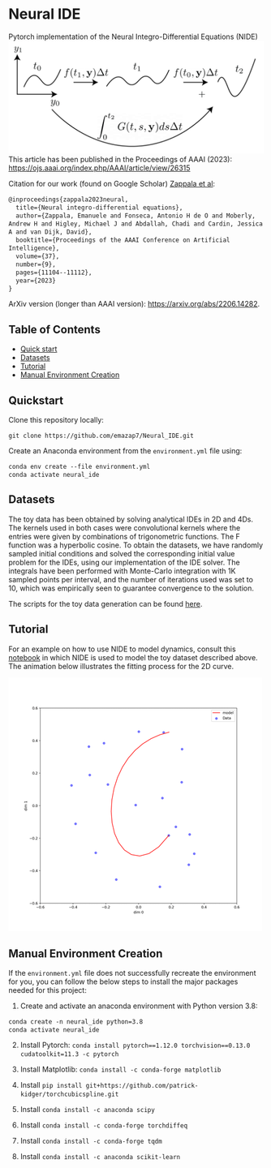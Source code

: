 # Neural IDE

Pytorch implementation of the Neural Integro-Differential Equations (NIDE)
![NIDE Workflow](resources/NIDE_method_github.png)
This article has been published in the Proceedings of AAAI (2023): https://ojs.aaai.org/index.php/AAAI/article/view/26315


Citation for our work (found on Google Scholar) [Zappala et al](https://ojs.aaai.org/index.php/AAAI/article/view/26315):
```
@inproceedings{zappala2023neural,
  title={Neural integro-differential equations},
  author={Zappala, Emanuele and Fonseca, Antonio H de O and Moberly, Andrew H and Higley, Michael J and Abdallah, Chadi and Cardin, Jessica A and van Dijk, David},
  booktitle={Proceedings of the AAAI Conference on Artificial Intelligence},
  volume={37},
  number={9},
  pages={11104--11112},
  year={2023}
}
```
ArXiv version (longer than AAAI version): https://arxiv.org/abs/2206.14282.

## Table of Contents
- [Quick start](#quickstart)
- [Datasets](#datasets)
- [Tutorial](#tutorial)
- [Manual Environment Creation](#manual-environment-creation)

## Quickstart
Clone this repository locally:

```
git clone https://github.com/emazap7/Neural_IDE.git
```


Create an Anaconda environment from the `environment.yml` file using:

```
conda env create --file environment.yml
conda activate neural_ide
```

## Datasets

The toy data has been obtained by solving analytical IDEs in 2D and 4Ds. The kernels used in both cases were convolutional kernels where the entries were given by combinations of trigonometric functions. The F function was a hyperbolic cosine. To obtain the datasets, we have randomly sampled initial conditions and solved the corresponding initial value problem for the IDEs, using our implementation of the IDE solver. The integrals have been performed with Monte-Carlo integration with 1K sampled points per interval, and the number of iterations used was set to 10, which was empirically seen to guarantee convergence to the solution.

The scripts for the toy data generation can be found [here](resources/NIDE_method_github.png).

## Tutorial
For an example on how to use NIDE to model dynamics, consult this [notebook](nide_spirals_example.ipynb) in which NIDE is used to model the toy dataset described above. The animation below illustrates the fitting process for the 2D curve.

![GIF](resources/NIDE_animation2.gif)


## Manual Environment Creation
If the `environment.yml` file does not successfully recreate the environment for you, you can follow the below steps to install the major packages needed for this project:

1. Create and activate an anaconda environment with Python version 3.8:
```
conda create -n neural_ide python=3.8
conda activate neural_ide
```

2. Install Pytorch: `conda install pytorch==1.12.0 torchvision==0.13.0 cudatoolkit=11.3 -c pytorch`

3. Install Matplotlib: `conda install -c conda-forge matplotlib`

4. Install `pip install git+https://github.com/patrick-kidger/torchcubicspline.git`

5. Install `conda install -c anaconda scipy`

6. Install `conda install -c conda-forge torchdiffeq`

7. Install `conda install -c conda-forge tqdm`

8. Install `conda install -c anaconda scikit-learn`






